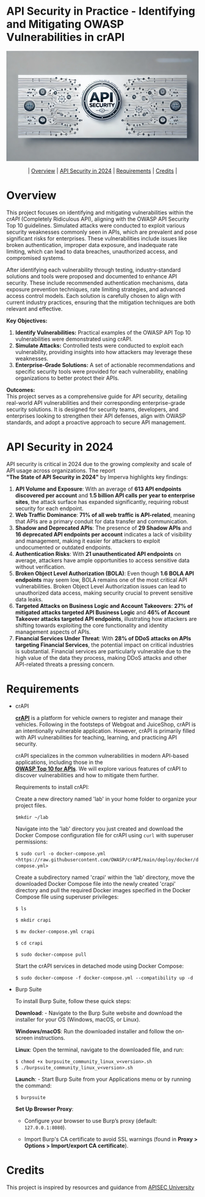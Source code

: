 # API Security in Practice - Identifying and Mitigating OWASP Vulnerabilities in crAPI 


![](/images/image.png)

  

<div align="center">

| [Overview](#overview) | [API Security in 2024](#api-security-in-2024) | [Requirements](#requirements) | [Credits](#credits) |

</div>



# Overview

  



This project focuses on identifying and mitigating vulnerabilities within the _crAPI_ (Completely Ridiculous API), aligning with the OWASP API Security Top 10 guidelines. Simulated attacks were conducted to exploit various security weaknesses commonly seen in APIs, which are prevalent and pose significant risks for enterprises. These vulnerabilities include issues like broken authentication, improper data exposure, and inadequate rate limiting, which can lead to data breaches, unauthorized access, and compromised systems.

  

After identifying each vulnerability through testing, industry-standard solutions and tools were proposed and documented to enhance API security. These include recommended authentication mechanisms, data exposure prevention techniques, rate limiting strategies, and advanced access control models. Each solution is carefully chosen to align with current industry practices, ensuring that the mitigation techniques are both relevant and effective.

**Key Objectives:**

1. **Identify Vulnerabilities:** Practical examples of the OWASP API Top 10 vulnerabilities were demonstrated using crAPI.
2. **Simulate Attacks:** Controlled tests were conducted to exploit each vulnerability, providing insights into how attackers may leverage these weaknesses.
3. **Enterprise-Grade Solutions:** A set of actionable recommendations and specific security tools were provided for each vulnerability, enabling organizations to better protect their APIs.

**Outcomes:**  
This project serves as a comprehensive guide for API security, detailing real-world API vulnerabilities and their corresponding enterprise-grade security solutions. It is designed for security teams, developers, and enterprises looking to strengthen their API defenses, align with OWASP standards, and adopt a proactive approach to secure API management.  

  

# API Security in 2024

  



  
API security is critical in 2024 due to the growing complexity and scale of API usage across organizations. The report  
**"The State of API Security in 2024"** by Imperva highlights key findings:  
  

1. **API Volume and Exposure**: With an average of **613 API endpoints discovered per account** and **1.5 billion API calls per year to enterprise sites**, the attack surface has expanded significantly, requiring robust security for each endpoint.
2. **Web Traffic Dominance**: **71% of all web traffic is API-related**, meaning that APIs are a primary conduit for data transfer and communication.
3. **Shadow and Deprecated APIs**: The presence of **29 Shadow APIs** and **16 deprecated API endpoints per account** indicates a lack of visibility and management, making it easier for attackers to exploit undocumented or outdated endpoints.
4. **Authentication Risks**: With **21 unauthenticated API endpoints** on average, attackers have ample opportunities to access sensitive data without verification.
5. **Broken Object Level Authorization (BOLA)**: Even though **1.6 BOLA API endpoints** may seem low, BOLA remains one of the most critical API vulnerabilities. Broken Object Level Authorization issues can lead to unauthorized data access, making security crucial to prevent sensitive data leaks.
6. **Targeted Attacks on Business Logic and Account Takeovers**: **27% of mitigated attacks targeted API Business Logic** and **46% of Account Takeover attacks targeted API endpoints**, illustrating how attackers are shifting towards exploiting the core functionality and identity management aspects of APIs.
7. **Financial Services Under Threat**: With **28% of DDoS attacks on APIs targeting Financial Services**, the potential impact on critical industries is substantial. Financial services are particularly vulnerable due to the high value of the data they process, making DDoS attacks and other API-related threats a pressing concern.

  

# Requirements



- crAPI
    
    **[crAPI](https://github.com/owasp/crapi)** is a platform for vehicle owners to register and manage their vehicles. Following in the footsteps of Webgoat and JuiceShop, crAPI is an intentionally vulnerable application. However, crAPI is primarily filled with API vulnerabilities for teaching, learning, and practicing API security.  
      
    crAPI specializes in the common vulnerabilities in modern API-based applications, including those in the   
    **[OWASP Top 10 for APIs](https://owasp.org/www-project-api-security/)**. We will explore various features of crAPI to discover vulnerabilities and how to mitigate them further.
    
      
    
    Requirements to install crAPI:
    
      
    
    Create a new directory named 'lab' in your home folder to organize your project files.
    
    ```Shell
    $mkdir ~/lab
    ```
    
      
    
    Navigate into the 'lab' directory you just created and download the Docker Compose configuration file for crAPI using `curl` with superuser permissions:
    
      
      
    
    ```Shell
    $ sudo curl -o docker-compose.yml <https://raw.githubusercontent.com/OWASP/crAPI/main/deploy/docker/docker-compose.yml>
    ```
    
      
    
    Create a subdirectory named 'crapi' within the 'lab' directory, move the downloaded Docker Compose file into the newly created 'crapi' directory and pull the required Docker images specified in the Docker Compose file using superuser privileges:
    
    ```Shell
    $ ls
    ```
    
    ```Shell
    $ mkdir crapi
    ```
    
    ```Shell
    $ mv docker-compose.yml crapi
    ```
    
    ```Shell
    $ cd crapi
    ```
    
    ```Shell
    $ sudo docker-compose pull
    ```
    
      
    
    Start the crAPI services in detached mode using Docker Compose:
    
    ```Shell
    $ sudo docker-compose -f docker-compose.yml --compatibility up -d
    ```
    
      
    
- Burp Suite
    
    To install Burp Suite, follow these quick steps:
    
     **Download**:
        - Navigate to the Burp Suite website and download the installer for your OS (Windows, macOS, or Linux).

    **Windows/macOS**: Run the downloaded installer and follow the on-screen instructions.

    **Linux**: Open the terminal, navigate to the downloaded file, and run:
            
     ```Shell
    $ chmod +x burpsuite_community_linux_v<version>.sh
    $ ./burpsuite_community_linux_v<version>.sh
    ```
            
     **Launch**:
        - Start Burp Suite from your Applications menu or by running the command:
            
    ```Shell
    $ burpsuite
    ```
            
     **Set Up Browser Proxy**:

    - Configure your browser to use Burp’s proxy (default: `127.0.0.1:8080`).

    - Import Burp's CA certificate to avoid SSL warnings (found in **Proxy > Options > Import/export CA certificate**).
    
      
    

  

# Credits



This project is inspired by resources and guidance from [APISEC University](https://www.apisecurity.io/)
